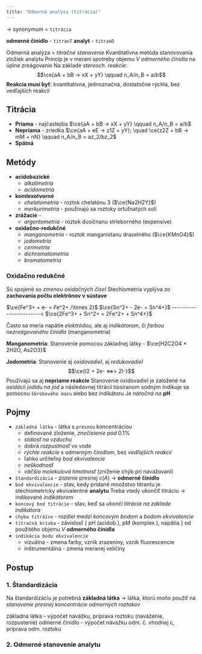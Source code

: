 ```yaml
---
title: "Odmerná analýza (titrácia)"
---
```


-> synonymum = `titrácia`

**odmerné činidlo** - `titranT`
**analyt** - `titranD`

Odmerná analýza = *titračné stanovenie*
Kvantitatívna metóda stanovovania zložiek analytu
Princíp je v meraní spotreby objemu $V$ *odmerného činidla* na úplne zreágovanie
Na základe *stereoch. reakcie*:
$$\ce{aA + bB -> xX + yY} \qquad n_A/n_B = a/b$$
**Reakcia musí byť**: kvantitatívna, jednoznačná, dostatočne rýchla, bez vedľajších reakcií

## Titrácia
- **Priama** - najčastejšia
$\ce{aA + bB -> xX + yY} \qquad n_A/n_B = a/b$
- **Nepriama** - zriedka
$\ce{aA + eE -> z1Z + yY}; \quad \ce{z2Z + bB -> mM + nN} \qquad n_A/n_B = az_2/bz_2$
- **Spätná**

## Metódy
- **acidobazické**
	- *alkalimetria*
	- *acidometria*
- **komlexotvorné**
	- *chelatometria* - roztok $\text{chelatónu 3}$ ($\ce{Na2H2Y}$)
	- *merkurimetria* - používajú sa roztoky ortuťnatých solí
- **zrážacie** - 
	- *argentometria* - roztok $\text{dusičnanu strieborného}$ (expensive)
- **oxidačno-redukčné**
	- *manganometria* - roztok $\text{manganistanu draselného}$ ($\ce{KMnO4}$)
	- *jodometria*
	- *cerimetria*
	- *dichromatometria*
	- *bromatometria*

### Oxidačno redukčné
Sú spojené so *zmenou oxidačných čísel*
Stechiometria vyplýva zo **zachovania počtu elektrónov v sústave**

$\ce{Fe^3+ + e- = Fe^2+  /\times 2}$ 
$\ce{Sn^2+ - 2e- = Sn^4+}$ 
------------------------<
$\ce{2Fe^3+ + Sn^2+ = 2Fe^2+ + Sn^4+}$ 

Často sa meria napätie *elektródou*, ale aj *indikátorom*, či *farbou nezreágovaného činidla* (manganometria)

**Manganometria**:
Stanovenie pomocou základnej látky - $\ce{H2C2O4 * 2H2O, As2O3}$

**Jodometria**:
Stanovenie aj *oxidovadiel*, aj *redukovadiel*
$$\ce{I2 + 2e- <=>> 2I-}$$
Používajú sa aj **nepriame reakcie**
Stanovenie oxidovadiel je založené na *oxidácii jodidu na jód* a následovnej titrácii $\text{tiosíranom sodným}$
Indikuje sa pomocou `škrobového mazu` alebo bez indikátoru
Je *náročná na* $\textbf{pH}$

## Pojmy
- `základná látka` - látka s `presnou` koncentráciou
	- definované zloženie, *znečistenie pod* $0.1\%$
	- *stálosť na vzduchu*
	- dobrá *rozpustnosť* vo vode
	- *rýchle reakcie* s odmerným činidlom, bez *vedľajších reakcií*
	- ľahko určiteľný *bod ekvivalencie*
	- *neškodnosť*
	- *väčšia molekulová hmotnosť* (zníženie chýb pri navažovaní)
- `štandardizácia` - zistenie presnej $c(A)$ -> **odmerné činidlo**
- `bod ekvivalencie` - stav, kedy pridané množstvo titrantu je stechiometricky ekvivalentné **analytu**
Treba vtedy ukončiť titráciu -> indikované *indikátorom*
- `koncový bod titrácie` - stav, keď sa *ukončí titrácia na základe indikátora*
- `chyba titráice` - rozdiel medzi *koncovým bodom* a *bodom ekvivalencie*
- `titračná krivka` - závislosť { pH (acidob.), pM (komplex.), napätia } od použitého objemu $V$ **odmerného činidla**
- `indikácia bodu ekvivalencie`
	- vizuálna - zmena farby, vznik zrazeniny, vznik fluorescencie
	- inštrumentálna - zmena meranej veličiny

## Postup
### 1. Štandardizácia
Na štandardizáciu je potrebná **základná látka**
-> látka, ktorú moňo použiť na *stanovenie presnej koncentrácie odmerných roztokov*

základná látka - výpočet navážku, príprava roztoku (naváženie, rozpustenie)
odmerné činidlo - výpočet návažku odm. č. vhodnej c, príprava odm. roztoku

### 2. Odmerné stanovenie analytu